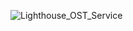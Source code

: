 ![Lighthouse_OST_Service](https://github.com/user-attachments/assets/69f12a15-1ec6-4bcc-88da-0ba982ebf96d)
